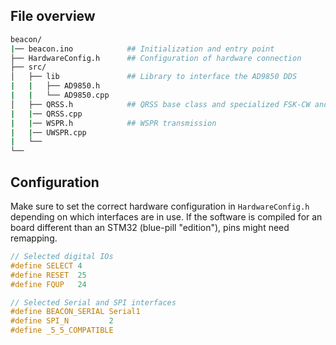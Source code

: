 
## File overview

```bash
beacon/
|── beacon.ino            ## Initialization and entry point
├── HardwareConfig.h      ## Configuration of hardware connection
├── src/                                    
│   ├── lib               ## Library to interface the AD9850 DDS
|   |   ├── AD9850.h
|   |   └── AD9850.cpp
│   ├── QRSS.h            ## QRSS base class and specialized FSK-CW and CW subclasses
|   |── QRSS.cpp
|   |── WSPR.h            ## WSPR transmission
|   |── UWSPR.cpp
|   └── 
└── 
```

## Configuration
Make sure to set the correct hardware configuration in `HardwareConfig.h` depending on which interfaces are in use. If the software is compiled for an board different than an STM32 (blue-pill "edition"), pins might need remapping.

```C
// Selected digital IOs
#define SELECT 4
#define RESET  25
#define FQUP   24

// Selected Serial and SPI interfaces
#define BEACON_SERIAL Serial1
#define SPI_N         2
#define _5_5_COMPATIBLE
```